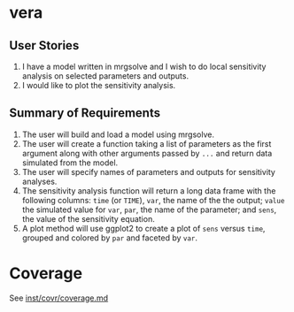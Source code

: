 
# vera

## User Stories

1. I have a model written in mrgsolve and I wish to do local sensitivity 
   analysis on selected parameters and outputs.
1. I would like to plot the sensitivity analysis.
   
## Summary of Requirements

1. The user will build and load a model using mrgsolve. 
1. The user will create a function taking a list of parameters as the first
   argument along with other arguments passed by `...` and return data
   simulated from the model.
1. The user will specify names of parameters and outputs for sensitivity 
   analyses.
1. The sensitivity analysis function will return a long data frame with the 
   following columns: `time` (or `TIME`), `var`, the name of the the output;
   `value` the simulated value for `var`, `par`, the name of the parameter; 
   and `sens`, the value of the sensitivity equation.
1. A plot method will use ggplot2 to create a plot of `sens` versus
   `time`, grouped and colored by `par` and faceted by `var`.

# Coverage
See [inst/covr/coverage.md](../covr/coverage.md)



